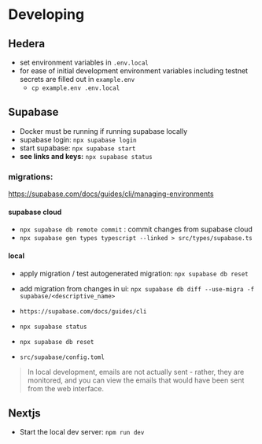 # Developing

## Hedera

- set environment variables in `.env.local`
- for ease of initial development environment variables including testnet secrets are filled out in `example.env`
  - `cp example.env .env.local`

## Supabase

- Docker must be running if running supabase locally
- supabase login: `npx supabase login`
- start supabase: `npx supabase start`
- **see links and keys:** `npx supabase status`

### migrations:

https://supabase.com/docs/guides/cli/managing-environments

#### supabase cloud

- `npx supabase db remote commit` : commit changes from supabase cloud
- `npx supabase gen types typescript --linked > src/types/supabase.ts`

#### local

- apply migration / test autogenerated migration: `npx supabase db reset`
- add migration from changes in ui: `npx supabase db diff --use-migra -f supabase/<descriptive_name>`
- `https://supabase.com/docs/guides/cli`
- `npx supabase status`
- `npx supabase db reset`

- `src/supabase/config.toml`

> In local development, emails are not actually sent - rather, they are monitored, and you can view the emails that would have been sent from the web interface.

## Nextjs

- Start the local dev server: `npm run dev`
